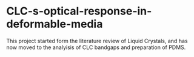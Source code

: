 # CLC-s-optical-response-in-deformable-media
This project started form the literature review of Liquid Crystals, and has now moved to the analyisis of CLC bandgaps and preparation of PDMS.
